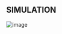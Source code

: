 ## SIMULATION

![image](https://user-images.githubusercontent.com/98879965/157293947-c2f97d47-8612-4349-8056-ce25cd944bad.png)





